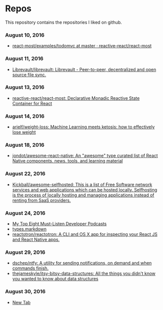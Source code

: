 # Repos

This repository contains the repositories I liked on github.

### August 10, 2016
- [react-most/examples/todomvc at master · reactive-react/react-most](https://github.com/reactive-react/react-most/tree/master/examples/todomvc) 

### August 11, 2016
- [Librevault/librevault: Librevault - Peer-to-peer, decentralized and open source file sync.](https://github.com/Librevault/librevault) 

### August 13, 2016
- [reactive-react/react-most: Declarative Monadic Reactive State Container for React](https://github.com/reactive-react/react-most) 

### August 14, 2016
- [arielf/weight-loss: Machine Learning meets ketosis: how to effectively lose weight](https://github.com/arielf/weight-loss) 

### August 18, 2016
- [jondot/awesome-react-native: An "awesome" type curated list of React Native components, news, tools, and learning material](https://github.com/jondot/awesome-react-native) 

### August 22, 2016
- [Kickball/awesome-selfhosted: This is a list of Free Software network services and web applications which can be hosted locally. Selfhosting is the process of locally hosting and managing applications instead of renting from SaaS providers.](https://github.com/Kickball/awesome-selfhosted) 

### August 24, 2016
- [My Top Eight Must-Listen Developer Podcasts](https://dev.to/ben/my-eight-must-listen-podcasts) 
- [types.markdown](https://gist.github.com/garybernhardt/122909856b570c5c457a6cd674795a9c) 
- [reactotron/reactotron: A CLI and OS X app for inspecting your React JS and React Native apps.](https://github.com/reactotron/reactotron) 

### August 29, 2016
- [dschep/ntfy: A utility for sending notifications, on demand and when commands finish.](https://github.com/dschep/ntfy) 
- [thejameskyle/itsy-bitsy-data-structures: All the things you didn't know you wanted to know about data structures](https://github.com/thejameskyle/itsy-bitsy-data-structures) 

### August 30, 2016
- [New Tab](https://getsentry.com/) 

